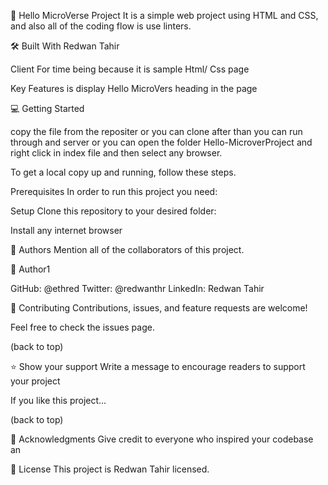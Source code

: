 📖 Hello MicroVerse Project
It is a simple web project using HTML and CSS, and also all of the coding flow is use linters.



🛠 Built With
Redwan Tahir 


Client
 For time being because it is sample Html/ Css page
 
Key Features
 is display Hello MicroVers heading in the page 

💻 Getting Started

copy the file from the repositer or you can clone after than you can run through and server or you can open the folder Hello-MicroverProject and right click in index file and then select any browser.

To get a local copy up and running, follow these steps.

Prerequisites
In order to run this project you need:

Setup
Clone this repository to your desired folder:

Install
any internet browser 


👥 Authors
Mention all of the collaborators of this project.

👤 Author1

GitHub: @ethred
Twitter: @redwanthr
LinkedIn: Redwan Tahir

🤝 Contributing
Contributions, issues, and feature requests are welcome!

Feel free to check the issues page.

(back to top)

⭐️ Show your support
Write a message to encourage readers to support your project

If you like this project...

(back to top)

🙏 Acknowledgments
Give credit to everyone who inspired your codebase an


📝 License
This project is Redwan Tahir licensed.

